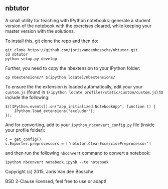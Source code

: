 nbtutor
-------

A small utility for teaching with IPython notebooks: generate a student
version of the notebook with the exercises cleared, while keeping
your master version with the solutions.

To install this, git clone the repo and then do:

    git clone https://github.com/jorisvandenbossche/nbtutor.git
    cd nbtutor
    python setup.py develop

Further, you need to copy the nbextension to your IPython folder:

    cp nbextensions/* $(ipython locate)/nbextensions/

To ensure the the extension is loaded automatically, edit your your `custom.js`
(found in `$(ipython locate profile)/static/custom/custom.js`) to include the
following:

    $([IPython.events]).on("app_initialized.NotebookApp", function () {
        IPython.load_extensions("excluder");
    });

And for converting, add to your `ipython_nbconvert_config.py` file (inside
your profile folder):

    c = get_config()
    c.Exporter.preprocessors = ['nbtutor.ClearExcercisePreprocessor']


and then run the following `nbconvert` command to convert a notebook:

    ipython nbconvert notebook.ipynb --to notebook


Copyright (c) 2015, Joris Van den Bossche

BSD 2-Clause licensed, feel free to use or adapt!
